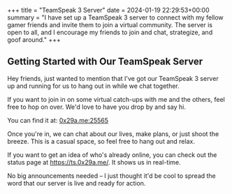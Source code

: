 +++
title = "TeamSpeak 3 Server"
date = 2024-01-19 22:29:53+00:00
summary = "I have set up a TeamSpeak 3 server to connect with my fellow gamer friends and invite them to join a virtual community. The server is open to all, and I encourage my friends to join and chat, strategize, and goof around."
+++
## Getting Started with Our TeamSpeak Server 

Hey friends, just wanted to mention that I've got our TeamSpeak 3 server up and running for us to hang out in while we chat together.

If you want to join in on some virtual catch-ups with me and the others, feel free to hop on over. We'd love to have you drop by and say hi.

You can find it at: [0x29a.me:25565](ts3server://0x29a.me?port=25565)

Once you're in, we can chat about our lives, make plans, or just shoot the breeze. This is a casual space, so feel free to hang out and relax.

If you want to get an idea of who's already online, you can check out the status page at https://ts.0x29a.me/. It shows us in real-time.

No big announcements needed – I just thought it'd be cool to spread the word that our server is live and ready for action.
